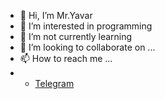 - 👋 Hi, I’m Mr.Yavar
- 👀 I’m interested in programming
- 🌱 I’m not currently learning
- 💞️ I’m looking to collaborate on ...
- 📫 How to reach me ...
 - - <a href="https://t.me/mr_yavar">Telegram</a>
<!---
Mr-Yavar/Mr-Yavar is a ✨ special ✨ repository because its `README.md` (this file) appears on your GitHub profile.
You can click the Preview link to take a look at your changes.
--->
